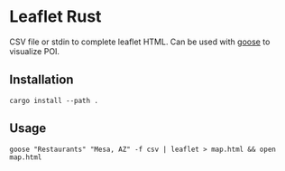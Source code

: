 # Leaflet Rust

CSV file or stdin to complete leaflet HTML. Can be used with [goose](https://github.com/natefduncan/goose-rs.git) to visualize POI. 

## Installation 

`cargo install --path .`

## Usage

`goose "Restaurants" "Mesa, AZ" -f csv | leaflet > map.html && open map.html`
